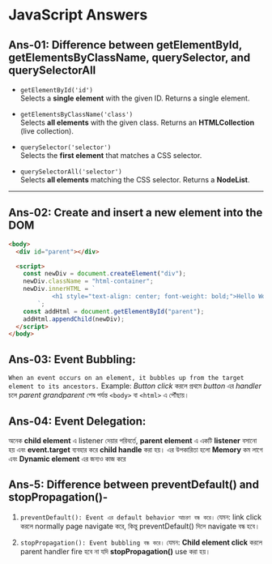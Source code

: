# JavaScript Answers

## Ans-01: Difference between getElementById, getElementsByClassName, querySelector, and querySelectorAll

- `getElementById('id')`  
  Selects a **single element** with the given ID. Returns a single element.

- `getElementsByClassName('class')`  
  Selects **all elements** with the given class. Returns an **HTMLCollection** (live collection).

- `querySelector('selector')`  
  Selects the **first element** that matches a CSS selector.

- `querySelectorAll('selector')`  
  Selects **all elements** matching the CSS selector. Returns a **NodeList**.

---

## Ans-02: Create and insert a new element into the DOM

```html
<body>
  <div id="parent"></div>

  <script>
    const newDiv = document.createElement("div");
    newDiv.className = "html-container";
    newDiv.innerHTML = `
            <h1 style="text-align: center; font-weight: bold;">Hello World</h1>
        `;
    const addHtml = document.getElementById("parent");
    addHtml.appendChild(newDiv);
  </script>
</body>
```

## Ans-03: Event Bubbling:

`When an event occurs on an element, it bubbles up from the target element to its ancestors.`
Example: _Button click_ করলে প্রথমে _button_ এর _handler_ চলে _parent grandparent_ শেষ পর্যন্ত `<body>` বা `<html>` এ পৌঁছায়।

## Ans-04: Event Delegation:

অনেক **child element** এ listener দেয়ার পরিবর্তে, **parent element** এ একটি **listener** বসানো হয় এবং **event.target** ব্যবহার করে **child handle** করা হয়। এর উপকারিতা হলো **Memory** কম লাগে এবং **Dynamic element** এর জন্যও কাজ করে

## Ans-5: Difference between preventDefault() and stopPropagation()-

1. `preventDefault(): Event এর default behavior আচরণ বন্ধ করে।`
   যেমন: <a> link click করলে normally page navigate করে, কিন্তু preventDefault() দিলে navigate বন্ধ হবে।

2. `stopPropagation(): Event bubbling বন্ধ করে।`
   যেমন: **Child element click** করলে parent handler fire হবে না যদি **stopPropagation()** use করা হয়।
